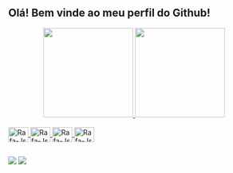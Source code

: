 ## Olá! Bem vinde ao meu perfil do Github!

<div align="center">
  <a href="https://github.com/Juv37">
  <img height="180em" src="https://github-readme-stats.vercel.app/api?username=Juv37&show_icons=true&theme=dark&include_all_commits=true&count_private=true"/>
  <img height="180em" src="https://github-readme-stats.vercel.app/api/top-langs/?username=Juv37&layout=compact&langs_count=7&theme=dark"/>
</div>
  
  <div style="display: inline_block">
    <br>
  <img align="center" alt="Rafa-Js" height="30" width="40" src="https://cdn.jsdelivr.net/gh/devicons/devicon/icons/java/java-original.svg" />
  <img align="center" alt="Rafa-Js" height="30" width="40" src="https://cdn.jsdelivr.net/gh/devicons/devicon/icons/mysql/mysql-original-wordmark.svg" />
  <img align="center" alt="Rafa-Js" height="30" width="40" src="https://cdn.jsdelivr.net/gh/devicons/devicon/icons/html5/html5-original.svg" />
  <img align="center" alt="Rafa-Js" height="30" width="40" src="https://cdn.jsdelivr.net/gh/devicons/devicon/icons/css3/css3-original.svg" />
</div>
  
  ##
  
  
  <div> 
 
  <a href = "mailto:juvenciomatheus28@gmail.com"><img src="https://img.shields.io/badge/-Gmail-%23333?style=for-the-badge&logo=gmail&logoColor=white" target="_blank"></a>
  <a href="https://www.linkedin.com/in/matheus-juv%C3%AAncio-915363181/" target="_blank"><img src="https://img.shields.io/badge/-LinkedIn-%230077B5?style=for-the-badge&logo=linkedin&logoColor=white" target="_blank"></a> 
 
  
 
</div>
  
  
  
  
  
  
  
  
  
  
